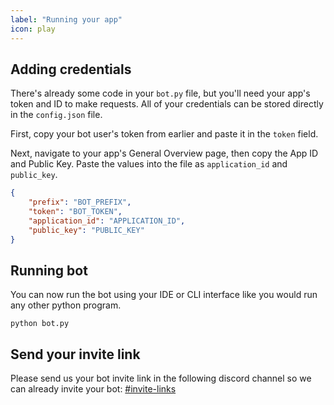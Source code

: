 ```yaml
---
label: "Running your app"
icon: play
---
```


## Adding credentials
There's already some code in your `bot.py` file, but you'll need your app's token and ID to make requests. All of your credentials can be stored directly in the `config.json` file.

First, copy your bot user's token from earlier and paste it in the `token` field.

Next, navigate to your app's General Overview page, then copy the App ID and Public Key. Paste the values into the file as `application_id` and `public_key`.
```json
{
    "prefix": "BOT_PREFIX",
    "token": "BOT_TOKEN",
    "application_id": "APPLICATION_ID",
    "public_key": "PUBLIC_KEY"
}
```

## Running bot
You can now run the bot using your IDE or CLI interface like you would run any other python program.

`python bot.py`

## Send your invite link
Please send us your bot invite link in the following discord channel so we can already invite your bot: [#⁠invite-links](https://discord.com/channels/1097857983024746518/1098173576911261787)
